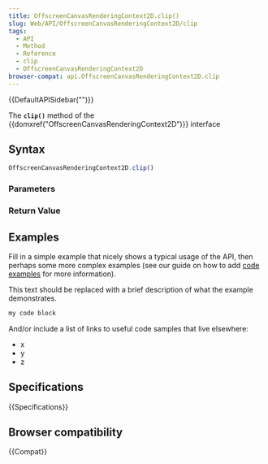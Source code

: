 ```yaml
---
title: OffscreenCanvasRenderingContext2D.clip()
slug: Web/API/OffscreenCanvasRenderingContext2D/clip
tags:
  - API
  - Method
  - Reference
  - clip
  - OffscreenCanvasRenderingContext2D
browser-compat: api.OffscreenCanvasRenderingContext2D.clip
---
```

{{DefaultAPISidebar("")}}

The **`clip()`** method of the {{domxref("OffscreenCanvasRenderingContext2D")}} interface 

## Syntax

```js
OffscreenCanvasRenderingContext2D.clip()
```

### Parameters



### Return Value



## Examples

Fill in a simple example that nicely shows a typical usage of the API, then perhaps some more complex examples (see our guide on how to add [code examples](/en-US/docs/MDN/Contribute/Structures/Code_examples) for more information).

This text should be replaced with a brief description of what the example demonstrates.

```js
my code block
```

And/or include a list of links to useful code samples that live elsewhere:

*   x
*   y
*   z

## Specifications

{{Specifications}}

## Browser compatibility

{{Compat}}

